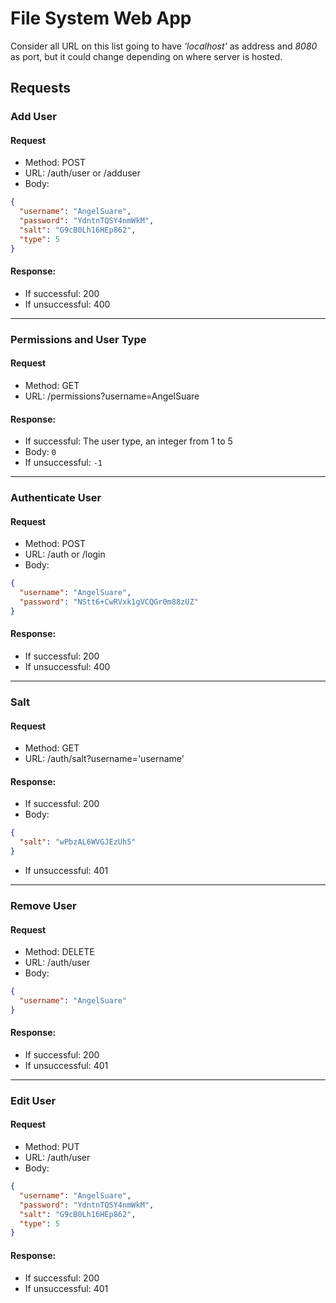 # File System Web App

Consider all URL on this list going to have *'localhost'* as address and *8080* as port, but it
could change depending on where server is hosted.

## Requests

### Add User

#### Request

* Method: POST
* URL: /auth/user or /adduser
* Body:
```json
{
  "username": "AngelSuare",
  "password": "YdntnTQSY4nmWkM",
  "salt": "G9cB0Lh16HEp862",
  "type": 5
}
```

#### Response:

* If successful: 200
* If unsuccessful: 400

---

### Permissions and User Type

#### Request

* Method: GET
* URL: /permissions?username=AngelSuare

#### Response:

* If successful: The user type, an integer from 1 to 5
* Body: `0`
* If unsuccessful: `-1`

---

### Authenticate User

#### Request

* Method: POST
* URL: /auth or /login
* Body:
```json
{
  "username": "AngelSuare",
  "password": "NStt6+CwRVxk1gVCQGr0m88zUZ"
}
```

#### Response:

* If successful: 200
* If unsuccessful: 400

---

### Salt

#### Request

* Method: GET
* URL: /auth/salt?username='username'

#### Response:

* If successful: 200
* Body:
```json
{
  "salt": "wPbzAL6WVGJEzUh5"
}
```
* If unsuccessful: 401

---

### Remove User

#### Request

* Method: DELETE
* URL: /auth/user
* Body:
```json
{
  "username": "AngelSuare"
}
```

#### Response:

* If successful: 200
* If unsuccessful: 401

---

### Edit User

#### Request

* Method: PUT
* URL: /auth/user
* Body:
```json
{
  "username": "AngelSuare",
  "password": "YdntnTQSY4nmWkM",
  "salt": "G9cB0Lh16HEp862",
  "type": 5
}
```

#### Response:

* If successful: 200
* If unsuccessful: 401
